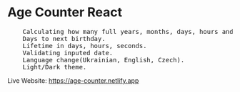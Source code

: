 # Age Counter React

<pre>
    Calculating how many full years, months, days, hours and minutes person has at the moment.
    Days to next birthday.
    Lifetime in days, hours, seconds.
    Validating inputed date.
    Language change(Ukrainian, English, Czech).
    Light/Dark theme.
</pre>

Live Website: 
https://age-counter.netlify.app

